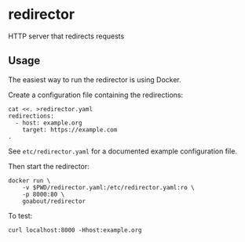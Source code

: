# redirector

HTTP server that redirects requests


## Usage

The easiest way to run the redirector is using Docker.

Create a configuration file containing the redirections:

    cat <<. >redirector.yaml
    redirections:
      - host: example.org
        target: https://example.com
    .

See `etc/redirector.yaml` for a documented example configuration file.

Then start the redirector:

    docker run \
        -v $PWD/redirector.yaml:/etc/redirector.yaml:ro \
        -p 8000:80 \
        goabout/redirector

To test:

    curl localhost:8000 -Hhost:example.org
